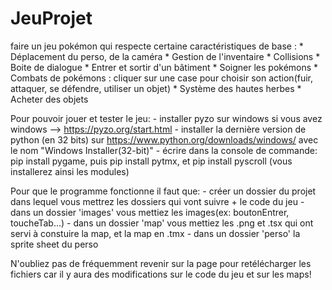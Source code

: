 # JeuProjet
faire un jeu pokémon qui respecte certaine caractéristiques de base :
          * Déplacement du perso, de la caméra
          * Gestion de l'inventaire 
          * Collisions
          * Boite de dialogue
          * Entrer et sortir d'un bâtiment
          * Soigner les pokémons
          * Combats de pokémons : cliquer sur une case pour choisir son action(fuir, attaquer, se défendre, utiliser un objet)
          * Système des hautes herbes
          * Acheter des objets

Pour pouvoir jouer et tester le jeu: - installer pyzo sur windows si vous avez windows --> https://pyzo.org/start.html
                                     - installer la dernière version de python (en 32 bits) sur https://www.python.org/downloads/windows/ avec le nom "Windows Installer(32-bit)"
                                     - écrire dans la console de commande: pip install pygame, puis pip install pytmx, et pip install pyscroll (vous installerez ainsi les modules)


Pour que le programme fonctionne il faut que: - créer un dossier du projet dans lequel vous mettrez les dossiers qui vont suivre + le code du jeu
                                              - dans un dossier 'images' vous mettiez les images(ex: boutonEntrer, toucheTab...)
                                              - dans un dossier 'map' vous mettiez les .png et .tsx qui ont servi à constuire la map, et la map en .tmx
                                              - dans un dossier 'perso' la sprite sheet du perso
                                              
                                              
                                              
                                              
N'oubliez pas de fréquemment revenir sur la page pour retélécharger les fichiers car il y aura des modifications sur le code du jeu et sur les maps!
                                              
